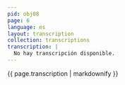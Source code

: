 ```yaml
---
pid: obj08
page: 6
language: es
layout: transcription
collection: transcriptions
transcription: |
  No hay transcripción disponible.
---
```


{{ page.transcription | markdownify }}
